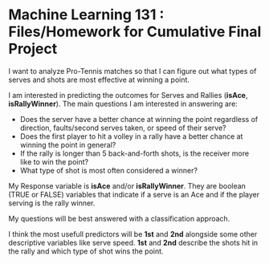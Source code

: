 # Machine Learning 131 : Files/Homework for Cumulative Final Project

I want to analyze Pro-Tennis matches so that I can figure out what types of serves and shots are most effective at winning a point.
  
I am interested in predicting the outcomes for Serves and Rallies (**isAce**, **isRallyWinner**). The main questions I am interested in answering are:    
  
* Does the server have a better chance at winning the point regardless of direction, faults/second serves taken, or speed of their serve?  
* Does the first player to hit a volley in a rally have a better chance at winning the point in general?  
* If the rally is longer than 5 back-and-forth shots, is the receiver more like to win the point?  
* What type of shot is most often considered a winner?
  
My Response variable is **isAce** and/or **isRallyWinner**. They are boolean (TRUE or FALSE) variables that indicate if a serve is an Ace and if the player serving is the rally winner.  

My questions will be best answered with a classification approach.  

I think the most usefull predictors will be **1st** and **2nd** alongside some other descriptive variables like serve speed. **1st** and **2nd** describe the shots hit in the rally and which type of shot wins the point.
